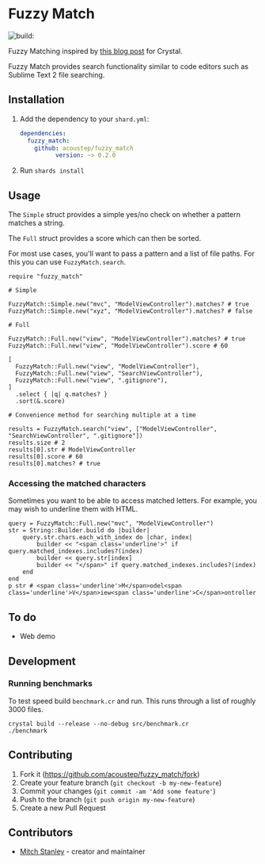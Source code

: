 # Fuzzy Match

<img src="https://travis-ci.org/acoustep/fuzzy_match.cr.svg?branch=master" alt="build:">

Fuzzy Matching inspired by [this blog post](https://www.forrestthewoods.com/blog/reverse_engineering_sublime_texts_fuzzy_match/) for Crystal.

Fuzzy Match provides search functionality similar to code editors such as Sublime Text 2 file searching.

## Installation

1. Add the dependency to your `shard.yml`:

   ```yaml
   dependencies:
     fuzzy_match:
       github: acoustep/fuzzy_match
			 version: ~> 0.2.0
   ```

2. Run `shards install`

## Usage

The `Simple` struct provides a simple yes/no check on whether a pattern matches a string.

The `Full` struct provides a score which can then be sorted.

For most use cases, you'll want to pass a pattern and a list of file paths. For this you can use `FuzzyMatch.search`.

```crystal
require "fuzzy_match"

# Simple

FuzzyMatch::Simple.new("mvc", "ModelViewController").matches? # true
FuzzyMatch::Simple.new("xyz", "ModelViewController").matches? # false

# Full

FuzzyMatch::Full.new("view", "ModelViewController").matches? # true
FuzzyMatch::Full.new("view", "ModelViewController").score # 60

[
  FuzzyMatch::Full.new("view", "ModelViewController"),
  FuzzyMatch::Full.new("view", "SearchViewController"),
  FuzzyMatch::Full.new("view", ".gitignore"),
]
  .select { |q| q.matches? }
  .sort(&.score)

# Convenience method for searching multiple at a time

results = FuzzyMatch.search("view", ["ModelViewController", "SearchViewController", ".gitignore"])
results.size # 2
results[0].str # ModelViewController
results[0].score # 60
results[0].matches? # true
```


### Accessing the matched characters

Sometimes you want to be able to access matched letters. For example, you may wish to underline them with HTML.

```crystal
query = FuzzyMatch::Full.new("mvc", "ModelViewController")
str = String::Builder.build do |builder|
	query.str.chars.each_with_index do |char, index|
		builder << "<span class='underline'>" if query.matched_indexes.includes?(index)
		builder << query.str[index]
		builder << "</span>" if query.matched_indexes.includes?(index)
	end
end
p str # <span class='underline'>M</span>odel<span class='underline'>V</span>iew<span class='underline'>C</span>ontroller
```

## To do

* Web demo

## Development

### Running benchmarks

To test speed build `benchmark.cr` and run. This runs through a list of roughly 3000 files.

```crystal
crystal build --release --no-debug src/benchmark.cr
./benchmark
```

## Contributing

1. Fork it (<https://github.com/acoustep/fuzzy_match/fork>)
2. Create your feature branch (`git checkout -b my-new-feature`)
3. Commit your changes (`git commit -am 'Add some feature'`)
4. Push to the branch (`git push origin my-new-feature`)
5. Create a new Pull Request

## Contributors

- [Mitch Stanley](https://github.com/acoustep) - creator and maintainer
